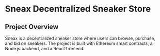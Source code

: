 # Sneax Decentralized Sneaker Store

## Project Overview
Sneax is a decentralized sneaker store where users can browse, purchase, and bid on sneakers. The project is built with Ethereum smart contracts, a Node.js backend, and a React frontend.

